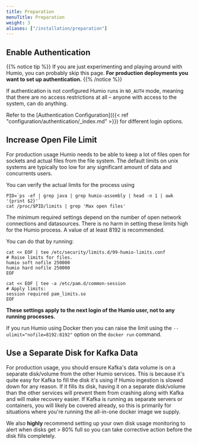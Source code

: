 ```yaml
---
title: Preparation
menuTitle: Preparation
weight: 3
aliases: ["/installation/preparation"]
---
```


## Enable Authentication

{{% notice tip %}}
If you are just experimenting and playing around with Humio, you can probably
skip this page. **For production deployments you want to set up authentication.**
{{% /notice %}}

If authentication is not configured Humio runs in `NO_AUTH` mode, meaning that there
are no access restrictions at all – anyone with access to the system, can do
anything.

Refer to the [Authentication Configuration]({{< ref "configuration/authentication/_index.md" >}}) for different login options.


## Increase Open File Limit

For production usage Humio needs to be able to keep a lot of files open for sockets and actual files from the file system. The default limits
on unix systems are typically too low for any significant amount of data and concurrents users.

You can verify the actual limits for the process using

```shell
PID=`ps -ef | grep java | grep humio-assembly | head -n 1 | awk '{print $2}'`
cat /proc/$PID/limits | grep 'Max open files'
```

The minimum required settings depend on the number of open network connections and datasources.
There is no harm in setting these limits high for the Humio process. A value of at least 8192 is recommended.

You can do that by running:

```shell
cat << EOF | tee /etc/security/limits.d/99-humio-limits.conf
# Raise limits for files.
humio soft nofile 250000
humio hard nofile 250000
EOF

cat << EOF | tee -a /etc/pam.d/common-session
# Apply limits:
session required pam_limits.so
EOF
```

**These settings apply to the next login of the Humio user, not to any running processes.**

If you run Humio using Docker then you can raise the limit using the `--ulimit="nofile=8192:8192"` option on the `docker run` command.

## Use a Separate Disk for Kafka Data

For production usage, you should ensure Kafka's data volume is on a separate
disk/volume from the other Humio services. This is because it's quite easy for
Kafka to fill the disk it's using if Humio ingestion is slowed down for any
reason. If it fills its disk, having it on a separate disk/volume than the other
services will prevent them from crashing along with Kafka and will make recovery
easier. If Kafka is running as separate servers or containers, you will likely be
covered already, so this is primarily for situations where you're running the
all-in-one docker image we supply.

We also **highly** recommend setting up your own disk usage monitoring to alert
when disks get > 80% full so you can take corrective action before the disk fills
completely.
